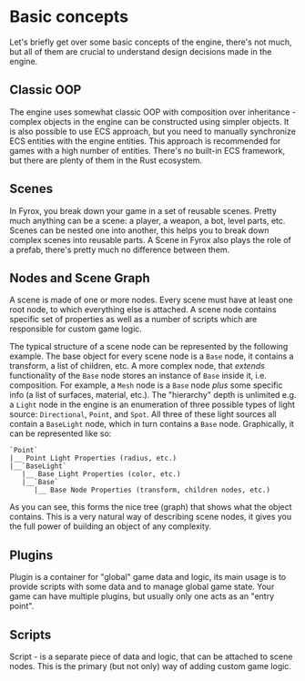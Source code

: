 # Basic concepts

Let's briefly get over some basic concepts of the engine, there's not much, but all of them are crucial to understand
design decisions made in the engine.

## Classic OOP

The engine uses somewhat classic OOP with composition over inheritance - complex objects in the engine can be constructed
using simpler objects. It is also possible to use ECS approach, but you need to manually synchronize ECS entities with 
the engine entities. This approach is recommended for games with a high number of entities. There's no built-in ECS
framework, but there are plenty of them in the Rust ecosystem.

## Scenes

In Fyrox, you break down your game in a set of reusable scenes. Pretty much anything can be a scene: a player, a weapon,
a bot, level parts, etc. Scenes can be nested one into another, this helps you to break down complex scenes into reusable
parts. A Scene in Fyrox also plays the role of a prefab, there's pretty much no difference between them.

## Nodes and Scene Graph

A scene is made of one or more nodes. Every scene must have at least one root node, to which everything else is attached.
A scene node contains specific set of properties as well as a number of scripts which are responsible for custom
game logic. 

The typical structure of a scene node can be represented by the following example. The base object for every scene node is 
a `Base` node, it contains a transform, a list of children, etc. A more complex node, that _extends_ functionality of the `Base` 
node stores an instance of `Base` inside it, i.e. composition. For example, a `Mesh` node is a `Base` node _plus_ some specific info 
(a list of surfaces, material, etc.). The "hierarchy" depth is unlimited e.g. a `Light` node in the engine is an enumeration 
of three possible types of light source: `Directional`, `Point`, and `Spot`. All three of these light sources all contain a `BaseLight` node,
which in turn contains a `Base` node. Graphically, it can be represented like so:

```text
`Point`
|__ Point Light Properties (radius, etc.)
|__`BaseLight`
   |__ Base Light Properties (color, etc.)
   |__`Base`
      |__ Base Node Properties (transform, children nodes, etc.)
```

As you can see, this forms the nice tree (graph) that shows what the object contains. This is a very natural way of describing
scene nodes, it gives you the full power of building an object of any complexity.

## Plugins

Plugin is a container for "global" game data and logic, its main usage is to provide scripts with some data and to 
manage global game state. Your game can have multiple plugins, but usually only one acts as an "entry point".

## Scripts

Script - is a separate piece of data and logic, that can be attached to scene nodes. This is the primary (but not only)
way of adding custom game logic.

